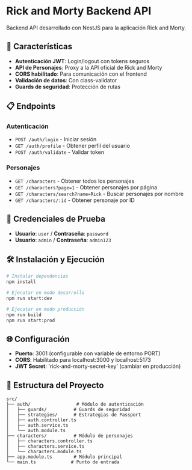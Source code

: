# Rick and Morty Backend API

Backend API desarrollado con NestJS para la aplicación Rick and Morty.

## 🚀 Características

- **Autenticación JWT**: Login/logout con tokens seguros
- **API de Personajes**: Proxy a la API oficial de Rick and Morty
- **CORS habilitado**: Para comunicación con el frontend
- **Validación de datos**: Con class-validator
- **Guards de seguridad**: Protección de rutas

## 📋 Endpoints

### Autenticación
- `POST /auth/login` - Iniciar sesión
- `GET /auth/profile` - Obtener perfil del usuario
- `POST /auth/validate` - Validar token

### Personajes
- `GET /characters` - Obtener todos los personajes
- `GET /characters?page=1` - Obtener personajes por página
- `GET /characters/search?name=Rick` - Buscar personajes por nombre
- `GET /characters/:id` - Obtener personaje por ID

## 🔐 Credenciales de Prueba

- **Usuario**: `user` / **Contraseña**: `password`
- **Usuario**: `admin` / **Contraseña**: `admin123`

## 🛠️ Instalación y Ejecución

```bash
# Instalar dependencias
npm install

# Ejecutar en modo desarrollo
npm run start:dev

# Ejecutar en modo producción
npm run build
npm run start:prod
```

## 🌐 Configuración

- **Puerto**: 3001 (configurable con variable de entorno PORT)
- **CORS**: Habilitado para localhost:3000 y localhost:5173
- **JWT Secret**: 'rick-and-morty-secret-key' (cambiar en producción)

## 📁 Estructura del Proyecto

```
src/
├── auth/                 # Módulo de autenticación
│   ├── guards/          # Guards de seguridad
│   ├── strategies/      # Estrategias de Passport
│   ├── auth.controller.ts
│   ├── auth.service.ts
│   └── auth.module.ts
├── characters/          # Módulo de personajes
│   ├── characters.controller.ts
│   ├── characters.service.ts
│   └── characters.module.ts
├── app.module.ts        # Módulo principal
└── main.ts             # Punto de entrada
```